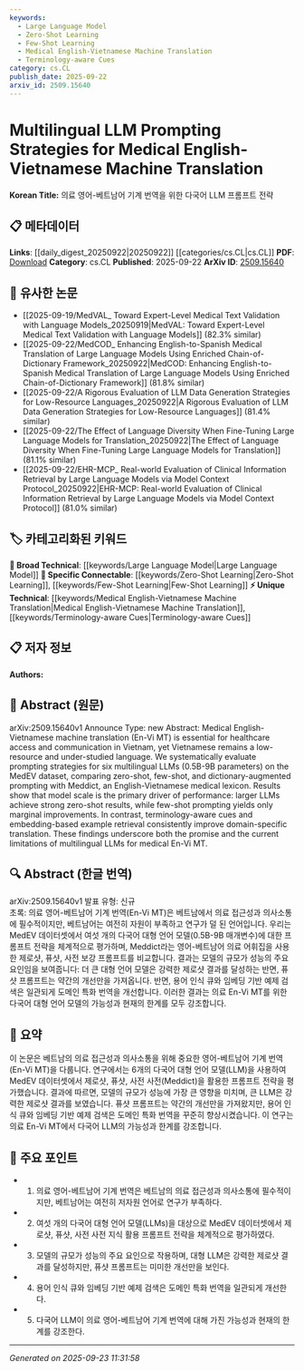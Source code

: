 ```yaml
---
keywords:
  - Large Language Model
  - Zero-Shot Learning
  - Few-Shot Learning
  - Medical English-Vietnamese Machine Translation
  - Terminology-aware Cues
category: cs.CL
publish_date: 2025-09-22
arxiv_id: 2509.15640
---
```


<!-- KEYWORD_LINKING_METADATA:
{
  "processed_timestamp": "2025-09-23T11:31:58.961592",
  "vocabulary_version": "1.0",
  "selected_keywords": [
    "Large Language Model",
    "Zero-Shot Learning",
    "Few-Shot Learning",
    "Medical English-Vietnamese Machine Translation",
    "Terminology-aware Cues"
  ],
  "rejected_keywords": [],
  "similarity_scores": {
    "Large Language Model": 0.85,
    "Zero-Shot Learning": 0.82,
    "Few-Shot Learning": 0.8,
    "Medical English-Vietnamese Machine Translation": 0.78,
    "Terminology-aware Cues": 0.75
  },
  "extraction_method": "AI_prompt_based",
  "budget_applied": true,
  "candidates_json": {
    "candidates": [
      {
        "surface": "Large Language Models",
        "canonical": "Large Language Model",
        "aliases": [
          "LLM",
          "Large Language Models"
        ],
        "category": "broad_technical",
        "rationale": "Large Language Models are central to the study and connect to various NLP and machine learning concepts.",
        "novelty_score": 0.45,
        "connectivity_score": 0.88,
        "specificity_score": 0.65,
        "link_intent_score": 0.85
      },
      {
        "surface": "Zero-Shot",
        "canonical": "Zero-Shot Learning",
        "aliases": [
          "Zero-Shot"
        ],
        "category": "specific_connectable",
        "rationale": "Zero-Shot Learning is a trending approach in machine translation and connects to learning paradigms.",
        "novelty_score": 0.52,
        "connectivity_score": 0.79,
        "specificity_score": 0.72,
        "link_intent_score": 0.82
      },
      {
        "surface": "Few-Shot",
        "canonical": "Few-Shot Learning",
        "aliases": [
          "Few-Shot"
        ],
        "category": "specific_connectable",
        "rationale": "Few-Shot Learning is a key method evaluated in the paper, relevant to model training strategies.",
        "novelty_score": 0.5,
        "connectivity_score": 0.77,
        "specificity_score": 0.7,
        "link_intent_score": 0.8
      },
      {
        "surface": "Medical English-Vietnamese Machine Translation",
        "canonical": "Medical English-Vietnamese Machine Translation",
        "aliases": [
          "En-Vi MT"
        ],
        "category": "unique_technical",
        "rationale": "This is a unique application focus of the study, providing specific context for translation research.",
        "novelty_score": 0.75,
        "connectivity_score": 0.65,
        "specificity_score": 0.85,
        "link_intent_score": 0.78
      },
      {
        "surface": "Terminology-aware Cues",
        "canonical": "Terminology-aware Cues",
        "aliases": [
          "Terminology-aware Prompts"
        ],
        "category": "unique_technical",
        "rationale": "This concept is crucial for improving domain-specific translation, highlighting a novel prompting strategy.",
        "novelty_score": 0.68,
        "connectivity_score": 0.7,
        "specificity_score": 0.8,
        "link_intent_score": 0.75
      }
    ],
    "ban_list_suggestions": [
      "model scale",
      "performance",
      "healthcare access"
    ]
  },
  "decisions": [
    {
      "candidate_surface": "Large Language Models",
      "resolved_canonical": "Large Language Model",
      "decision": "linked",
      "scores": {
        "novelty": 0.45,
        "connectivity": 0.88,
        "specificity": 0.65,
        "link_intent": 0.85
      }
    },
    {
      "candidate_surface": "Zero-Shot",
      "resolved_canonical": "Zero-Shot Learning",
      "decision": "linked",
      "scores": {
        "novelty": 0.52,
        "connectivity": 0.79,
        "specificity": 0.72,
        "link_intent": 0.82
      }
    },
    {
      "candidate_surface": "Few-Shot",
      "resolved_canonical": "Few-Shot Learning",
      "decision": "linked",
      "scores": {
        "novelty": 0.5,
        "connectivity": 0.77,
        "specificity": 0.7,
        "link_intent": 0.8
      }
    },
    {
      "candidate_surface": "Medical English-Vietnamese Machine Translation",
      "resolved_canonical": "Medical English-Vietnamese Machine Translation",
      "decision": "linked",
      "scores": {
        "novelty": 0.75,
        "connectivity": 0.65,
        "specificity": 0.85,
        "link_intent": 0.78
      }
    },
    {
      "candidate_surface": "Terminology-aware Cues",
      "resolved_canonical": "Terminology-aware Cues",
      "decision": "linked",
      "scores": {
        "novelty": 0.68,
        "connectivity": 0.7,
        "specificity": 0.8,
        "link_intent": 0.75
      }
    }
  ]
}
-->

# Multilingual LLM Prompting Strategies for Medical English-Vietnamese Machine Translation

**Korean Title:** 의료 영어-베트남어 기계 번역을 위한 다국어 LLM 프롬프트 전략

## 📋 메타데이터

**Links**: [[daily_digest_20250922|20250922]] [[categories/cs.CL|cs.CL]]
**PDF**: [Download](https://arxiv.org/pdf/2509.15640.pdf)
**Category**: cs.CL
**Published**: 2025-09-22
**ArXiv ID**: [2509.15640](https://arxiv.org/abs/2509.15640)

## 🔗 유사한 논문
- [[2025-09-19/MedVAL_ Toward Expert-Level Medical Text Validation with Language Models_20250919|MedVAL: Toward Expert-Level Medical Text Validation with Language Models]] (82.3% similar)
- [[2025-09-22/MedCOD_ Enhancing English-to-Spanish Medical Translation of Large Language Models Using Enriched Chain-of-Dictionary Framework_20250922|MedCOD: Enhancing English-to-Spanish Medical Translation of Large Language Models Using Enriched Chain-of-Dictionary Framework]] (81.8% similar)
- [[2025-09-22/A Rigorous Evaluation of LLM Data Generation Strategies for Low-Resource Languages_20250922|A Rigorous Evaluation of LLM Data Generation Strategies for Low-Resource Languages]] (81.4% similar)
- [[2025-09-22/The Effect of Language Diversity When Fine-Tuning Large Language Models for Translation_20250922|The Effect of Language Diversity When Fine-Tuning Large Language Models for Translation]] (81.1% similar)
- [[2025-09-22/EHR-MCP_ Real-world Evaluation of Clinical Information Retrieval by Large Language Models via Model Context Protocol_20250922|EHR-MCP: Real-world Evaluation of Clinical Information Retrieval by Large Language Models via Model Context Protocol]] (81.0% similar)

## 🏷️ 카테고리화된 키워드
**🧠 Broad Technical**: [[keywords/Large Language Model|Large Language Model]]
**🔗 Specific Connectable**: [[keywords/Zero-Shot Learning|Zero-Shot Learning]], [[keywords/Few-Shot Learning|Few-Shot Learning]]
**⚡ Unique Technical**: [[keywords/Medical English-Vietnamese Machine Translation|Medical English-Vietnamese Machine Translation]], [[keywords/Terminology-aware Cues|Terminology-aware Cues]]

## 📋 저자 정보

**Authors:** 

## 📄 Abstract (원문)

arXiv:2509.15640v1 Announce Type: new 
Abstract: Medical English-Vietnamese machine translation (En-Vi MT) is essential for healthcare access and communication in Vietnam, yet Vietnamese remains a low-resource and under-studied language. We systematically evaluate prompting strategies for six multilingual LLMs (0.5B-9B parameters) on the MedEV dataset, comparing zero-shot, few-shot, and dictionary-augmented prompting with Meddict, an English-Vietnamese medical lexicon. Results show that model scale is the primary driver of performance: larger LLMs achieve strong zero-shot results, while few-shot prompting yields only marginal improvements. In contrast, terminology-aware cues and embedding-based example retrieval consistently improve domain-specific translation. These findings underscore both the promise and the current limitations of multilingual LLMs for medical En-Vi MT.

## 🔍 Abstract (한글 번역)

arXiv:2509.15640v1 발표 유형: 신규  
초록: 의료 영어-베트남어 기계 번역(En-Vi MT)은 베트남에서 의료 접근성과 의사소통에 필수적이지만, 베트남어는 여전히 자원이 부족하고 연구가 덜 된 언어입니다. 우리는 MedEV 데이터셋에서 여섯 개의 다국어 대형 언어 모델(0.5B-9B 매개변수)에 대한 프롬프트 전략을 체계적으로 평가하며, Meddict라는 영어-베트남어 의료 어휘집을 사용한 제로샷, 퓨샷, 사전 보강 프롬프트를 비교합니다. 결과는 모델의 규모가 성능의 주요 요인임을 보여줍니다: 더 큰 대형 언어 모델은 강력한 제로샷 결과를 달성하는 반면, 퓨샷 프롬프트는 약간의 개선만을 가져옵니다. 반면, 용어 인식 큐와 임베딩 기반 예제 검색은 일관되게 도메인 특화 번역을 개선합니다. 이러한 결과는 의료 En-Vi MT를 위한 다국어 대형 언어 모델의 가능성과 현재의 한계를 모두 강조합니다.

## 📝 요약

이 논문은 베트남의 의료 접근성과 의사소통을 위해 중요한 영어-베트남어 기계 번역(En-Vi MT)을 다룹니다. 연구에서는 6개의 다국어 대형 언어 모델(LLM)을 사용하여 MedEV 데이터셋에서 제로샷, 퓨샷, 사전 사전(Meddict)을 활용한 프롬프트 전략을 평가했습니다. 결과에 따르면, 모델의 규모가 성능에 가장 큰 영향을 미치며, 큰 LLM은 강력한 제로샷 결과를 보였습니다. 퓨샷 프롬프트는 약간의 개선만을 가져왔지만, 용어 인식 큐와 임베딩 기반 예제 검색은 도메인 특화 번역을 꾸준히 향상시켰습니다. 이 연구는 의료 En-Vi MT에서 다국어 LLM의 가능성과 한계를 강조합니다.

## 🎯 주요 포인트

- 1. 의료 영어-베트남어 기계 번역은 베트남의 의료 접근성과 의사소통에 필수적이지만, 베트남어는 여전히 저자원 언어로 연구가 부족하다.
- 2. 여섯 개의 다국어 대형 언어 모델(LLMs)을 대상으로 MedEV 데이터셋에서 제로샷, 퓨샷, 사전 사전 지식 활용 프롬프트 전략을 체계적으로 평가하였다.
- 3. 모델의 규모가 성능의 주요 요인으로 작용하며, 대형 LLM은 강력한 제로샷 결과를 달성하지만, 퓨샷 프롬프트는 미미한 개선만을 보인다.
- 4. 용어 인식 큐와 임베딩 기반 예제 검색은 도메인 특화 번역을 일관되게 개선한다.
- 5. 다국어 LLM이 의료 영어-베트남어 기계 번역에 대해 가진 가능성과 현재의 한계를 강조한다.


---

*Generated on 2025-09-23 11:31:58*